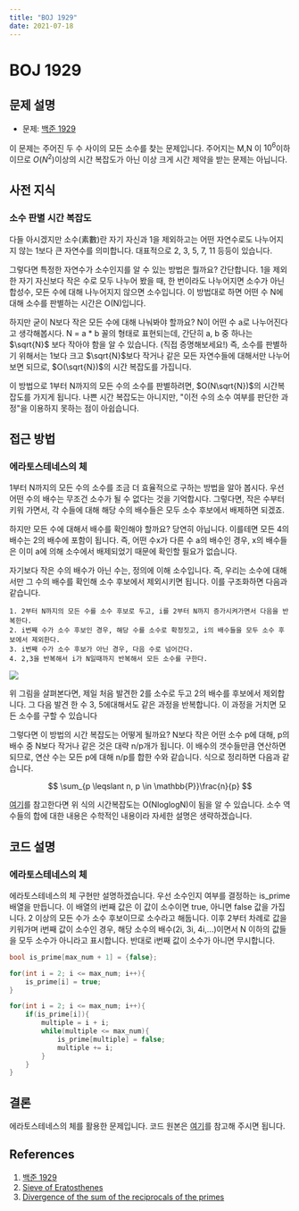 ```yaml
---
title: "BOJ 1929"
date: 2021-07-18
---
```


# BOJ 1929

## 문제 설명

- 문제: [백준 1929](https://www.acmicpc.net/problem/1929)

이 문제는 주어진 두 수 사이의 모든 소수를 찾는 문제입니다. 주어지는 M,N 이 $10^6$이하이므로 $O(N^2)$이상의 시간 복잡도가 아닌 이상 크게 시간 제약을 받는 문제는 아닙니다.

## 사전 지식

### 소수 판별 시간 복잡도

다들 아시겠지만 소수(素數)란 자기 자신과 1을 제외하고는 어떤 자연수로도 나누어지지 않는 1보다 큰 자연수를 의미합니다. 대표적으로 2, 3, 5, 7, 11 등등이 있습니다.

그렇다면 특정한 자연수가 소수인지를 알 수 있는 방법은 뭘까요? 간단합니다. 1을 제외한 자기 자신보다 작은 수로 모두 나누어 봤을 때, 한 번이라도 나누어지면 소수가 아닌 합성수, 모든 수에 대해 나누어지지 않으면 소수입니다. 이 방법대로 하면 어떤 수 N에 대해 소수를 판별하는 시간은 O(N)입니다.

하지만 굳이 N보다 작은 모든 수에 대해 나눠봐야 할까요? N이 어떤 수 a로 나누어진다고 생각해봅시다. N = a \* b 꼴의 형태로 표현되는데, 간단히 a, b 중 하나는 $\sqrt{N}$ 보다 작아야 함을 알 수 있습니다. (직접 증명해보세요!) 즉, 소수를 판별하기 위해서는 1보다 크고 $\sqrt{N}$보다 작거나 같은 모든 자연수들에 대해서만 나누어 보면 되므로, $O(\sqrt{N})$의 시간 복잡도를 가집니다.

이 방법으로 1부터 N까지의 모든 수의 소수를 판별하려면, $O(N\sqrt{N})$의 시간복잡도를 가지게 됩니다. 나쁜 시간 복잡도는 아니지만, "이전 수의 소수 여부를 판단한 과정"을 이용하지 못하는 점이 아쉽습니다.

## 접근 방법

### 에라토스테네스의 체

1부터 N까지의 모든 수의 소수를 조금 더 효율적으로 구하는 방법을 알아 봅시다. 우선 어떤 수의 배수는 무조건 소수가 될 수 없다는 것을 기억합시다. 그렇다면, 작은 수부터 키워 가면서, 각 수들에 대해 해당 수의 배수들은 모두 소수 후보에서 배제하면 되겠죠.

하지만 모든 수에 대해서 배수를 확인해야 할까요? 당연히 아닙니다. 이를테면 모든 4의 배수는 2의 배수에 포함이 됩니다. 즉, 어떤 수x가 다른 수 a의 배수인 경우, x의 배수들은 이미 a에 의해 소수에서 배제되었기 때문에 확인할 필요가 없습니다.

자기보다 작은 수의 배수가 아닌 수는, 정의에 이해 소수입니다. 즉, 우리는 소수에 대해서만 그 수의 배수를 확인해 소수 후보에서 제외시키면 됩니다. 이를 구조화하면 다음과 같습니다.

```
1. 2부터 N까지의 모든 수를 소수 후보로 두고, i를 2부터 N까지 증가시켜가면서 다음을 반복한다.
2. i번째 수가 소수 후보인 경우, 해당 수를 소수로 확정짓고, i의 배수들을 모두 소수 후보에서 제외한다.
3. i번째 수가 소수 후보가 아닌 경우, 다음 수로 넘어간다.
4. 2,3을 반복해서 i가 N일때까지 반복해서 모든 소수를 구한다.
```

![](./imgs/2021-07-18-1.png)

위 그림을 살펴본다면, 제일 처음 발견한 2를 소수로 두고 2의 배수를 후보에서 제외합니다. 그 다음 발견 한 수 3, 5에대해서도 같은 과정을 반복합니다. 이 과정을 거치면 모든 소수를 구할 수 있습니다

그렇다면 이 방법의 시간 복잡도는 어떻게 될까요? N보다 작은 어떤 소수 p에 대해, p의 배수 중 N보다 작거나 같은 것은 대략 n/p개가 됩니다. 이 배수의 갯수들만큼 연산하면 되므로, 연산 수는 모든 p에 대해 n/p를 합한 수와 같습니다. 식으로 정리하면 다음과 같습니다.

$$
\sum_{p \leqslant n, p \in \mathbb{P}}\frac{n}{p}
$$

[여기](https://en.wikipedia.org/wiki/Divergence_of_the_sum_of_the_reciprocals_of_the_primes)를 참고한다면 위 식의 시간복잡도는 O(NloglogN)이 됨을 알 수 있습니다. 소수 역수들의 합에 대한 내용은 수학적인 내용이라 자세한 설명은 생략하겠습니다.

## 코드 설명

### 에라토스테네스의 체

에라토스테네스의 체 구현만 설명하겠습니다. 우선 소수인지 여부를 결정하는 is_prime 배열을 만듭니다. 이 배열의 i번째 값은 이 값이 소수이면 true, 아니면 false 값을 가집니다. 2 이상의 모든 수가 소수 후보이므로 소수라고 해둡니다. 이후 2부터 차례로 값을 키워가며 i번째 값이 소수인 경우, 해당 소수의 배수(2i, 3i, 4i,...)이면서 N 이하의 값들을 모두 소수가 아니라고 표시합니다. 반대로 i번째 값이 소수가 아니면 무시합니다.

```cpp
bool is_prime[max_num + 1] = {false};

for(int i = 2; i <= max_num; i++){
    is_prime[i] = true;
}

for(int i = 2; i <= max_num; i++){
    if(is_prime[i]){
        multiple = i + i;
        while(multiple <= max_num){
            is_prime[multiple] = false;
            multiple += i;
        }
    }
}
```

## 결론

에라토스테네스의 체를 활용한 문제입니다. 코드 원본은 [여기](./codes/2021-07-18.cpp)를 참고해 주시면 됩니다.

## References

1. [백준 1929](https://www.acmicpc.net/problem/1929)
2. [Sieve of Eratosthenes](https://en.wikipedia.org/wiki/Sieve_of_Eratosthenes)
3. [Divergence of the sum of the reciprocals of the primes](https://en.wikipedia.org/wiki/Divergence_of_the_sum_of_the_reciprocals_of_the_primes)
